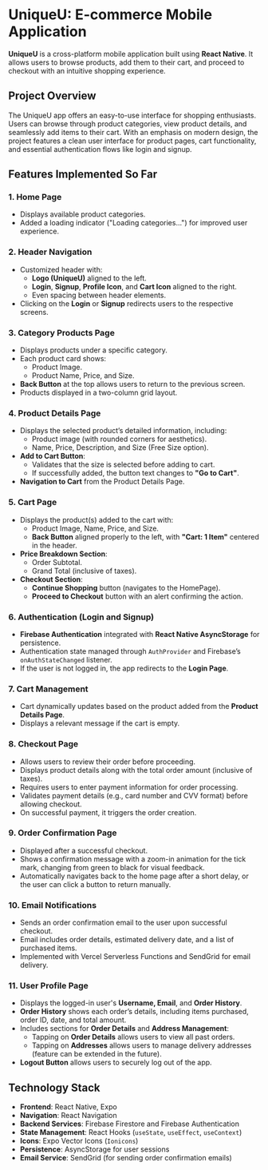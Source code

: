 # **UniqueU: E-commerce Mobile Application**

**UniqueU** is a cross-platform mobile application built using **React Native**. It allows users to browse products, add them to their cart, and proceed to checkout with an intuitive shopping experience.

## **Project Overview**

The UniqueU app offers an easy-to-use interface for shopping enthusiasts. Users can browse through product categories, view product details, and seamlessly add items to their cart. With an emphasis on modern design, the project features a clean user interface for product pages, cart functionality, and essential authentication flows like login and signup.

## **Features Implemented So Far**

### 1. **Home Page**
- Displays available product categories.
- Added a loading indicator ("Loading categories...") for improved user experience.

### 2. **Header Navigation**
- Customized header with:
  - **Logo (UniqueU)** aligned to the left.
  - **Login**, **Signup**, **Profile Icon**, and **Cart Icon** aligned to the right.
  - Even spacing between header elements.
- Clicking on the **Login** or **Signup** redirects users to the respective screens.

### 3. **Category Products Page**
- Displays products under a specific category.
- Each product card shows:
  - Product Image.
  - Product Name, Price, and Size.
- **Back Button** at the top allows users to return to the previous screen.
- Products displayed in a two-column grid layout.

### 4. **Product Details Page**
- Displays the selected product’s detailed information, including:
  - Product image (with rounded corners for aesthetics).
  - Name, Price, Description, and Size (Free Size option).
- **Add to Cart Button**:
  - Validates that the size is selected before adding to cart.
  - If successfully added, the button text changes to **"Go to Cart"**.
- **Navigation to Cart** from the Product Details Page.

### 5. **Cart Page**
- Displays the product(s) added to the cart with:
  - Product Image, Name, Price, and Size.
  - **Back Button** aligned properly to the left, with **"Cart: 1 Item"** centered in the header.
- **Price Breakdown Section**:
  - Order Subtotal.
  - Grand Total (inclusive of taxes).
- **Checkout Section**:
  - **Continue Shopping** button (navigates to the HomePage).
  - **Proceed to Checkout** button with an alert confirming the action.

### 6. **Authentication (Login and Signup)**
- **Firebase Authentication** integrated with **React Native AsyncStorage** for persistence.
- Authentication state managed through `AuthProvider` and Firebase’s `onAuthStateChanged` listener.
- If the user is not logged in, the app redirects to the **Login Page**.

### 7. **Cart Management**
- Cart dynamically updates based on the product added from the **Product Details Page**.
- Displays a relevant message if the cart is empty.

### 8. **Checkout Page**
- Allows users to review their order before proceeding.
- Displays product details along with the total order amount (inclusive of taxes).
- Requires users to enter payment information for order processing.
- Validates payment details (e.g., card number and CVV format) before allowing checkout.
- On successful payment, it triggers the order creation.

### 9. **Order Confirmation Page**
- Displayed after a successful checkout.
- Shows a confirmation message with a zoom-in animation for the tick mark, changing from green to black for visual feedback.
- Automatically navigates back to the home page after a short delay, or the user can click a button to return manually.

### 10. **Email Notifications**
- Sends an order confirmation email to the user upon successful checkout.
- Email includes order details, estimated delivery date, and a list of purchased items.
- Implemented with Vercel Serverless Functions and SendGrid for email delivery.

### 11. **User Profile Page**
- Displays the logged-in user's **Username, Email**, and **Order History**.
- **Order History** shows each order’s details, including items purchased, order ID, date, and total amount.
- Includes sections for **Order Details** and **Address Management**:
  - Tapping on **Order Details** allows users to view all past orders.
  - Tapping on **Addresses** allows users to manage delivery addresses (feature can be extended in the future).
- **Logout Button** allows users to securely log out of the app.


## **Technology Stack**

- **Frontend**: React Native, Expo
- **Navigation**: React Navigation
- **Backend Services**: Firebase Firestore and Firebase Authentication
- **State Management**: React Hooks (`useState`, `useEffect`, `useContext`)
- **Icons**: Expo Vector Icons (`Ionicons`)
- **Persistence**: AsyncStorage for user sessions
- **Email Service**: SendGrid (for sending order confirmation emails)

